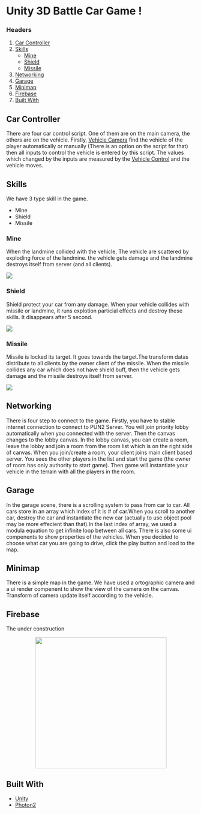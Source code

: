 # Unity 3D Battle Car Game !

### Headers
1. <a href="#car-controller">Car Controller</a>
2. <a href="#skills">Skills</a>
   * <a href="#mine">Mine</a>
   * <a href="#shield">Shield</a>
   * <a href="#missile">Missile</a>
4. <a href="#networking">Networking</a>
5. <a href="#garage">Garage</a>
6. <a href="#minimap">Minimap</a>
7. <a href="#firebase">Firebase</a>
8. <a href="#built-with">Built With</a>

## Car Controller

There are four car control script. One of them are on the main camera, the others are on the vehicle. Firstly, [Vehicle Camera](https://github.com/myanar7/experience1/edit/main/CarController/VehicleCamera.cs) find the vehicle of the player automatically or manually (There is an option on the script for that) then all inputs to control the vehicle is entered by this script. The values which changed by the inputs are measured by the [Vehicle Control](https://github.com/myanar7/experience1/edit/main/CarController/VehicleControl.cs) and the vehicle moves.

## Skills
We have 3 type skill in the game. 
* Mine
* Shield
* Missile
### Mine

When the landmine collided with the vehicle, The vehicle are scattered by exploding force of the landmine. the vehicle gets damage and the landmine destroys itself from server (and all clients).


![](ReadMeResources/Mine.gif)

### Shield

Shield protect your car from any damage. When your vehicle collides with missile or landmine, it runs explotion particial effects and destroy these skills. It disappears after 5 second.


![](ReadMeResources/Shield.gif)

### Missile

Missile is locked its target. It goes towards the target.The transform datas distribute to all clients by the owner client of the missile. When the missile collides any car which does not have shield buff, then the vehicle gets damage and the missile destroys itself from server. 


![](ReadMeResources/Missile.gif)

## Networking

There is four step to connect to the game. Firstly, you have to stable internet connection to connect to PUN2 Server. You will join priority lobby automatically when you connected with the server. Then the canvas changes to the lobby canvas. In the lobby canvas, you can create a room, leave the lobby and join a room from the room list which is on the right side of canvas. When you join/create a room, your client joins main client based server. You sees the other players in the list and start the game (the owner of room has only authority to start game). Then game will instantiate your vehicle in the terrain with all the players in the room.

## Garage

In the garage scene, there is a scrolling system to pass from car to car. All cars store in an array which index of it is # of car.When you scroll to another car, destroy the car and instantiate the new car (actually to use object pool may be more effecient than that).In the last index of array, we used a modula equation to get infinite loop between all cars. There is also some ui compenents to show properties of the vehicles. When you decided to choose what car you are going to drive, click the play button and load to the map.

## Minimap

There is a simple map in the game. We have used a ortographic camera and a ui render compenent to show the view of the camera on the canvas. Transform of camera update itself according to the vehicle.

## Firebase

The under construction ![]()
<p align="center"><img src="https://focusyouthcentre.org/wp-content/uploads/2019/08/under-construction-2408061_960_720.png" width="350"></p>

## Built With

* [Unity](https://unity.com/)
* [Photon2](https://www.photonengine.com/)

